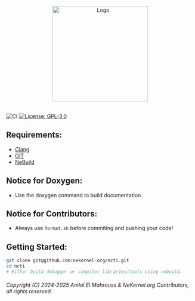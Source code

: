 <!-- Read Me of NCTI -->

<div align="center">
  <img src="meta/png/nekernel.png" alt="Logo" width="256"/>
</div>

<br/>

![CI](https://github.com/amlel-el-mahrouss/cc/actions/workflows/c-cpp.yml/badge.svg)
[![License: GPL-3.0](https://img.shields.io/badge/license-GPL--3.0-blue.svg)](LICENSE)

## Requirements:

- [Clang](https://clang.llvm.org/)
- [GIT](https://git-scm.com/)
- [NeBuild](https://github.com/nekernel-org/nebuild)

## Notice for Doxygen:

- Use the doxygen command to build documentation.

## Notice for Contributors:

- Always use `format.sh` before commiting and pushing your code!

## Getting Started:

```sh
git clone git@github.com:nekernel-org/ncti.git
cd ncti
# Either build debugger or compiler libraries/tools using nebuild.
```

###### Copyright (C) 2024-2025 Amlal El Mahrouss & NeKernel.org Contributors, all rights reserved.
